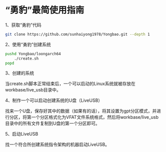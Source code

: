 # “勇豹”最简使用指南

1、获取“勇豹”代码

```sh
git clone https://github.com/sunhaiyong1978/Yongbao.git --depth 1
```

2、使用“勇豹”创建系统

```sh
pushd Yongbao/loongarch64
	./create.sh
popd
```

3、创建的系统

当create.sh脚本正常结束后，一个可以启动的Linux系统就被存放在workbase/live_usb目录中。

4、制作一个可以启动创建系统的U盘（LiveUSB）

找来一个U盘，保存好其中的数据（如果有的话），将其设置为gpt分区模式，并进行分区，将第一个分区格式化为VFAT文件系统格式，然后将workbase/live_usb目录中的所有文件复制到U盘的第一个分区即可。

5、启动LiveUSB

找一个符合所创建系统指令架构的机器启动LiveUSB。

